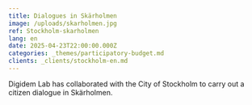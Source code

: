 ```yaml
---
title: Dialogues in Skärholmen
image: /uploads/skarholmen.jpg
ref: Stockholm-skarholmen
lang: en
date: 2025-04-23T22:00:00.000Z
categories: _themes/participatory-budget.md
clients: _clients/stockholm-en.md
---
```


Digidem Lab has collaborated with the City of Stockholm to carry out a citizen dialogue in Skärholmen.
